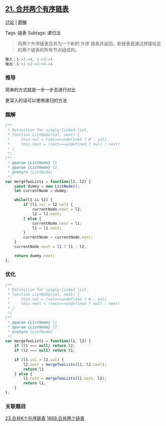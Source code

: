 ## [21. 合并两个有序链表](https://leetcode-cn.com/problems/merge-two-sorted-lists/description/)

[讨论](https://leetcode-cn.com/problems/merge-two-sorted-lists/comments/) | [题解](https://leetcode-cn.com/problems/merge-two-sorted-lists/solution/)

Tags: 链表
Subtags: 递归法

> 将两个升序链表合并为一个新的 升序 链表并返回。新链表是通过拼接给定的两个链表的所有节点组成的。 

```js
输入：1->2->4, 1->3->4
输出：1->1->2->3->4->4
```

### 推导
简单的方式就是一步一步去进行对比

更深入的话可以使用递归的方法

### 题解
```js
/**
 * Definition for singly-linked list.
 * function ListNode(val, next) {
 *     this.val = (val===undefined ? 0 : val)
 *     this.next = (next===undefined ? null : next)
 * }
 */
/**
 * @param {ListNode} l1
 * @param {ListNode} l2
 * @return {ListNode}
 */
var mergeTwoLists = function(l1, l2) {
    const dummy = new ListNode();
    let currentNode = dummy;

    while(l1 && l2) {
        if (l1.val > l2.val) {
            currentNode.next = l2;
            l2 = l2.next;
        } else {
            currentNode.next = l1;
            l1 = l1.next;
        }
        currentNode = currentNode.next;
    }
    currentNode.next = l1 ? l1 : l2;

    return dummy.next;
};
```

### 优化
```js
/**
 * Definition for singly-linked list.
 * function ListNode(val, next) {
 *     this.val = (val===undefined ? 0 : val)
 *     this.next = (next===undefined ? null : next)
 * }
 */
/**
 * @param {ListNode} l1
 * @param {ListNode} l2
 * @return {ListNode}
 */
var mergeTwoLists = function(l1, l2) {
    if (l1 === null) return l2;
    if (l2 === null) return l1;
    
    if (l1.val > l2.val) {
        l2.next = mergeTwoLists(l1, l2.next);
        return l2
    } else {
        l1.next = mergeTwoLists(l1.next, l2);
        return l1;
    }
};
```

### 关联题目
[23.合并K个升序链表](https://github.com/XyyF/elfin-algorithm/blob/master/problems/23.合并K个升序链表.md)
[1669.合并两个链表](https://leetcode-cn.com/problems/merge-in-between-linked-lists/)
